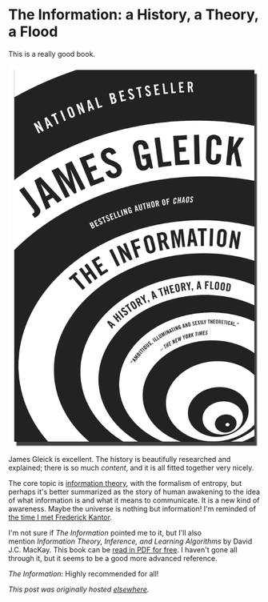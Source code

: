 # The Information: a History, a Theory, a Flood


This is a really good book.

<a href="http://www.amazon.com/The-Information-History-Theory-Flood/dp/1400096235"><img class="aligncenter size-medium wp-image-969" src="the_information.jpg" alt="the_information"></a>

James Gleick is excellent. The history is beautifully researched and explained; there is so much <em>content</em>, and it is all fitted together very nicely.

The core topic is <a href="http://en.wikipedia.org/wiki/Information_theory">information theory</a>, with the formalism of entropy, but perhaps it's better summarized as the story of human awakening to the idea of what information is and what it means to communicate. It is a new kind of awareness. Maybe the universe is nothing but information! I'm reminded of <a href="http://planspace.blogspot.com/2012/05/quotes-from-frederick-w-kantor.html">the time I met Frederick Kantor</a>.

I'm not sure if <em>The Information</em>&#160;pointed me to it, but I'll also mention&#160;<em>Information Theory, Inference, and Learning Algorithms</em> by&#160;David J.C. MacKay. This book can be <a href="http://www.inference.phy.cam.ac.uk/itprnn/book.pdf">read in PDF for free</a>. I haven't gone all through it, but it seems to be a good more advanced reference.

<em>The Information</em>: Highly recommended for all!



*This post was originally hosted [elsewhere](https://planspacedotorg.wordpress.com/2014/09/14/the-information-a-history-a-theory-a-flood/).*
